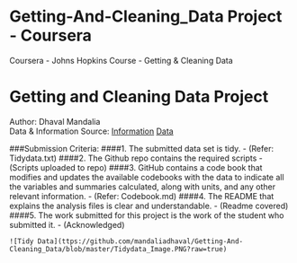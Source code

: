 # Getting-And-Cleaning_Data Project - Coursera
Coursera - Johns Hopkins Course - Getting &amp; Cleaning Data

# Getting and Cleaning Data Project
Author: Dhaval Mandalia <br />
Data & Information Source: [Information](http://archive.ics.uci.edu/ml/datasets/Human+Activity+Recognition+Using+Smartphones)
[Data](https://d396qusza40orc.cloudfront.net/getdata%2Fprojectfiles%2FUCI%20HAR%20Dataset.zip)

###Submission Criteria:
####1. The submitted data set is tidy. - (Refer: Tidydata.txt)
####2. The Github repo contains the required scripts - (Scripts uploaded to repo)
####3. GitHub contains a code book that modifies and updates the available codebooks with the data to indicate all the variables and summaries calculated, along with units, and any other relevant information. - (Refer: Codebook.md)
####4. The README that explains the analysis files is clear and understandable. - (Readme covered)
####5. The work submitted for this project is the work of the student who submitted it. - (Acknowledged)


``![Tidy Data](ttps://github.com/mandaliadhaval/Getting-And-Cleaning_Data/blob/master/Tidydata_Image.PNG?raw=true)``
